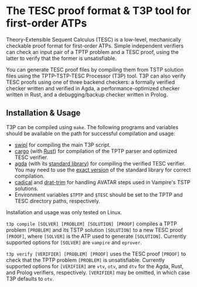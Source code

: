 # The TESC proof format & T3P tool for first-order ATPs

Theory-Extensible Sequent Calculus (TESC) is a low-level, mechanically
checkable proof format for first-order ATPs. Simple independent verifiers 
can check an input pair of a TPTP problem and a TESC proof, using the 
latter to verify that the former is unsatisfiable.

You can generate TESC proof files by compiling them from TSTP solution files
using the TPTP-TSTP-TESC Processor (T3P) tool. T3P can also verify TESC proofs
using one of three backend checkers: a formally verified checker written and
verified in Agda, a performance-optimized checker written in Rust, and a 
debugging/backup checker written in Prolog.

## Installation & Usage 

T3P can be compiled using `make`. The following programs and variables 
should be available on the path for successful compilation and usage:

- [swipl](https://www.swi-prolog.org/) for compiling the main T3P script.
- [cargo](https://github.com/rust-lang/cargo#compiling-from-source) (with
  [Rust](https://www.rust-lang.org/)) for compilation of the TPTP parser 
  and optimized TESC verifier.
- [agda](https://github.com/agda/agda) 
  (with its [standard library](https://github.com/agda/agda-stdlib)) 
  for compiling the verified TESC verifier.
  You may need to use the [exact version](https://github.com/agda/agda-stdlib/commit/9c56155ffdc1930b6c33caa38ef384ab8cc2dba1) 
  of the standard library for correct compilation.
- [cadical](https://github.com/arminbiere/cadical) and 
  [drat-trim](https://github.com/marijnheule/drat-trim) for 
  handling AVATAR steps used in Vampire's TSTP solutions.
- Environment variables `$TPTP` and `$TESC` should be set to the TPTP and 
  TESC directory paths, respectively. 

Installation and usage was only tested on Linux.

`t3p compile [SOLVER] [PROBLEM] [SOLUTION] [PROOF]` compiles a TPTP problem 
`[PROBLEM]` and its TSTP solution `[SOLUTION]` to a new TESC proof `[PROOF]`, 
where `[SOLVER]` is the ATP used to generate `[SOLUTION]`. Currently supported 
options for `[SOLVER]` are `vampire` and `eprover`.

`t3p verify [VERIFIER] [PROBLEM] [PROOF]` uses the TESC proof `[PROOF]` 
to check that the TPTP problem `[PROBLEM]` is unsatisfiable. Currently
supported options for `[VERIFIER]` are `vtv`,  `otv`, and `dtv` for the 
Agda, Rust, and Prolog verifiers, respectively. `[VERIFIER]` may be 
omitted, in which case T3P defaults to `otv`.